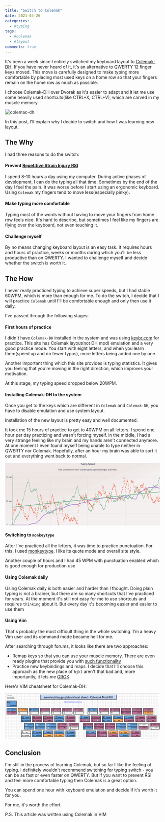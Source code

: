 ```yaml
---
title: "Switch to Colemak"
date: 2021-03-26
categories:
  - #typing
tags:
  - #colemak
  - #layout
comments: true
---
```


It's been a week since I entirely switched my keyboard layout to [Colemak-DH](https://colemakmods.github.io/mod-dh/).
If you have never heard of it, it's an alternative to QWERTY 12 finger keys
moved.
This move is carefully designed to make typing more comfortable by placing
most used keys on a home row so that your fingers remain on the home row as much
as possible.

I choose Colemak-DH over Dvorak as it's easier to adapt and it let me use some
heavily used shortcuts(like CTRL+X, CTRL+V), which are carved in my muscle
memory.

![colemac-dh](https://colemakmods.github.io/mod-dh/gfx/colemak_dh_main_matrix.png)

In this post, I'll explain why I decide to switch and how I was learning new
layout.

## The Why

I had three reasons to do the switch:

#### Prevent [Repetitive Strain Injury RSI](https://web.eecs.umich.edu/~cscott/rsi.html)

I spend 8-10 hours a day using my computer. During active phases of
development, I can do the typing all that time. Sometimes by the end of the day
I feel the pain. It was worse before I start using an ergonomic keyboard. Using
`Colemak` my fingers tend to move less(especially pinky).

#### Make typing more comfortable

Typing most of the words without having to move your fingers from home row
feels nice. It's hard to describe, but sometimes I feel like my fingers
are flying over the keyboard, not even touching it.

#### Challenge myself

By no means changing keyboard layout is an easy task. It requires hours and
hours of practice, weeks or months during which you'll be less productive than
on QWERTY. I wanted to challenge myself and decide whether the switch is worth
it.


## The How

I never really practiced typing to achieve super speeds, but I had stable 60WPM,
which is more than enough for me. To do the switch, I decide that I will practice
`Colemak` until I'll be comfortable enough and only then use it daily.

I've passed through the following stages:

#### First hours of practice

I didn't have `Colemak-DH` installed in the system and was using [keybr.com](https://www.keybr.com/)
for practice. This site has Colemak layout(not DH mod) emulation and a very
good practice mode. You start with eight letters, and when you learn them(speed
up and do fewer typos), more letters being added one by one.

Another important thing which this site provides is typing statistics. It gives
you feeling that you're moving in the right direction, which improves your
motivation.

At this stage, my typing speed dropped below 20WPM.

#### Installing Colemak-DH to the system

Once you get to the keys which are different in `Colemak` and `Colemak-DH`, you
have to disable emulation and use system layout.

Installation of the new layout is pretty easy and well documented.

It took me 15 hours of practice to get to 40WPM on all letters. I spend one
hour per day practicing and wasn't forcing myself. In the middle, I had a very
strange feeling like my brain and my hands aren't connected anymore. At one
moment I even found myself being unable to type neither in QWERTY nor Colemak.
Hopefully, after an hour my brain was able to sort it out and everything went back
to normal.

![40wpm](/assets/images/colemak-40wpm.png)

#### Switching to `monkeytype`

After I've practiced all the letters, it was time to practice punctuation.
For this, I used [monkeytype](https://monkeytype.com/). I like its quote mode
and overall site style.

Another couple of hours and I had 45 WPM with punctuation enabled which is good
enough for production use

#### Using Colemak daily

Using Colemak daily is both easier and harder than I thought. Doing
plain typing is not a brainer, but there are so many shortcuts that I've practiced
for years. At the moment it's still not easy for me to use shortcuts and requires
`thinking` about it. But every day it's becoming easier and easier to use them

#### Using Vim

That's probably the most difficult thing in the whole switching. I'm a heavy
Vim user and its command mode became hell for me.

After searching through forums, it looks like there are two approaches:
* Remap keys so that you can use your muscle memory. There are even ready plugins
that provide you with [such functionality](https://github.com/theniceboy/nvim)
* Practice new keybindings and maps. I decide that I'll choose this approach
as the new place of `hjkl` aren't that bad and, more importantly, it lets me [GROK](https://gist.github.com/nifl/1178878)

Here's VIM cheatsheet for Colemak-DH:

![Colemak-DH VIM](/assets/images/colemak-vim.png)

## Conclusion

I'm still in the process of learning Colemak, but so far I like the feeling
of typing.
I definitely wouldn't recommend switching for typing switch - you can be as
fast or even faster on QWERTY. But if you want to prevent RSI and feel more
comfortable typing then Colemak is a great option.

You can spend one hour with keyboard emulation and decide if it's worth it for
you.

For me, it's worth the effort.

P.S. This article was written using Colemak in VIM
